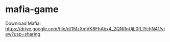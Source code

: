 # mafia-game

Download Mafia: https://drive.google.com/file/d/1MzXmVK6FhAbx4_2QNRnUjL0fLlYchN41/view?usp=sharing
